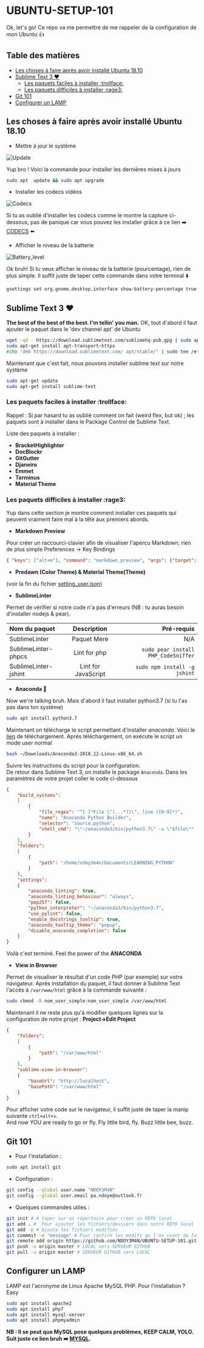 # UBUNTU-SETUP-101
Ok, let's go! Ce répo va me permettre de me rappeler de la configuration de mon Ubuntu :+1:

## Table des matières

<!-- MarkdownTOC -->

- [Les choses à faire après avoir installé Ubuntu 18.10](#les-choses-à-faire-après-avoir-installé-ubuntu-1810)
- [Sublime Text 3 :heart:](#sublime-text-3-heart)
    - [Les paquets faciles à installer :trollface:](#les-paquets-faciles-à-installer-trollface)
    - [Les paquets difficiles à installer :rage3:](#les-paquets-difficiles-à-installer-rage3)
- [Git 101](#git-101)
- [Configurer un LAMP](#configurer-un-lamp)

<!-- /MarkdownTOC -->

## Les choses à faire après avoir installé Ubuntu 18.10

- Mettre à jour le système

![Update][Update_img]

Yup bro ! Voici la commande pour installer les dernières mises à jours
```bash
sudo apt  update && sudo apt upgrade
```
- Installer les codecs vidéos

![Codecs][Codecs_img]

Si tu as oublié d'installer les codecs comme le montre la capture ci-dessous, pas de panique car vous pouvez les installer grâce à ce lien :arrow_right: [CODECS](apt://ubuntu-restricted-extras) :arrow_left:
- Afficher le niveau de la batterie

![Battery_level][Battery_img]

Ok bruh! Si tu veux afficher le niveau de la batterie (pourcentage), rien de plus simple. Il suffit juste de taper cette commande dans votre terminal :arrow_down:
```bash
gsettings set org.gnome.desktop.interface show-battery-percentage true
```

## Sublime Text 3 :heart:

__The best of the best of the best. I'm tellin' you man.__
OK, tout d'abord il faut ajouter le paquet dans le 'dev channel apt' de Ubuntu
```bash
wget -qO - https://download.sublimetext.com/sublimehq-pub.gpg | sudo apt-key add -
sudo apt-get install apt-transport-https
echo "deb https://download.sublimetext.com/ apt/stable/" | sudo tee /etc/apt/sources.list.d/sublime-text.list
```
Maintenant que c'est fait, nous pouvons installer sublime text sur notre système
```bash
sudo apt-get update
sudo apt-get install sublime-text
```

### Les paquets faciles à installer :trollface:

Rappel : Si par hasard tu as oublié comment on fait (weird flex, but ok) ; les paquets sont à installer dans le Package Control de Sublime Text. 

Liste des paquets à installer :
- __BracketHighlighter__
- __DocBlockr__
- __GitGutter__
- __Djaneiro__
- __Emmet__
- __Terminus__
- __Material Theme__

### Les paquets difficiles à installer :rage3:

Yup dans cette section je montre comment installer ces paquets qui peuvent vraiment faire mal à la tête aux premiers abords.

- __Markdown Preview__

Pour créer un raccourci-clavier afin de visualiser l'apercu Markdown, rien de plus simple
Preferences -> Key Bindings
```json
{ "keys": ["alt+m"], "command": "markdown_preview", "args": {"target": "browser", "parser":"markdown"} }
```
- __Predawn (Color Theme) & Material Theme(Theme)__

(voir la fin du fichier [setting_user.json](setting_user.json))

- __SublimeLinter__

Permet de vérifier si notre code n'a pas d'erreurs (NB : tu auras besoin d'installer nodejs & pear).  

| Nom du paquet | Description | Pré-requis |
|    :---       |   :---:     |   ---:     |
| SublimeLinter  | Paquet Mère | N/A |
| SublimeLinter-phpcs | Lint for php | ```sudo pear install PHP_CodeSniffer``` |
| SublimeLinter-jshint | Lint for JavaScript | ```sudo npm install -g jshint``` |

- __Anaconda :snake:__

Now we're talking bruh. Mais d'abord il faut installer python3.7 (si tu l'as pas dans ton système)  
```bash
sudo apt install python3.7
```
Maintenant on télécharge le script permettant d'installer _anaconda_. Voici le [lien](https://repo.anaconda.com/archive/Anaconda3-2018.12-Linux-x86_64.sh) de téléchargement. Après téléchargement, on exécute le script un mode user normal

```bash
bash ~/Downloads/Anaconda3-2018.12-Linux-x86_64.sh
```
Suivre les instructions du script pour la configuration.  
De retour dans Sublime Text 3, on installe le package ```Anaconda```. Dans les paramètres de votre projet coller le code ci-dessous
```json
{
    "build_systems":
    [
        {
            "file_regex": "^[ ]*File \"(...*?)\", line ([0-9]*)",
            "name": "Anaconda Python Builder",
            "selector": "source.python",
            "shell_cmd": "\"~/anaconda3/bin/python3.7\" -u \"$file\""
        }
    ],
    "folders":
    [
        {
            "path": "/home/ndoy3m4n/Documents/LEARNING_PYTHON"
        }
    ],
    "settings":
    {
        "anaconda_linting": true,
        "anaconda_linting_behaviour": "always",
        "pep257": false,
        "python_interpreter": "~/anaconda3/bin/python3.7",
        "use_pylint": false,
        "enable_docstrings_tooltip": true,
        "anaconda_tooltip_theme": "popup",
        "disable_anaconda_completion": false
    }
}
```
Voilà c'est terminé. Feel the power of the __ANACONDA__

- __View in Browser__

Permet de visualiser le résultat d'un code PHP (par exemple) sur votre navigateur. Après installation du paquet, il faut donner à Sublime Text l'accès à ```/var/www/html``` grâce à la commande suivante :
```bash
sudo chmod -R nom_user_simple:nom_user_simple /var/www/html
```
Maintenant il ne reste plus qu'à modifier quelques lignes sur la configuration de notre projet : __Project->Edit Project__
```json
{
    "folders":
    [
        {
            "path": "/var/www/html"
        }
    ],
    "sublime-view-in-browser":
    {
        "baseUrl": "http://localhost",
        "basePath": "/var/www/html"
    }
}
```
Pour afficher votre code sur le navigateur, il suffit juste de taper la manip suivante ```ctrl+alt+v```.  
And now YOU are ready to go or fly. Fly little bird, fly. Buzz little bee, buzz.

## Git 101

- Pour l'installation :
```bash
sudo apt install git
```
- Configuration :
```bash
git config --global user.name "NDOY3M4N"
git config --global user.email pa.ndoye@outlook.fr
```
- Quelques commandes utiles :
```bash
git init # A taper sur un répertoire pour créer un REPO local
git add . #  Pour ajouter les fichiers/dossiers dans notre REPO local
git add -p # Ajoute les fichiers modifiés
git commmit -m "message" # Pour confirm les modifs qu l'on vient de faire
git remote add origin https://github.com/NDOY3M4N/UBUNTU-SETUP-101.git # Connexion à un REPO distant
git push -u origin master # LOCAL vers SERVEUR GITHUB
git pull -u origin master # SERVEUR GITHUB vers LOCAL
```

## Configurer un LAMP

LAMP est l'acronyme de Linux Apache MySQL PHP. Pour l'installation ? Easy
```bash
sudo apt install apache2
sudo apt install php7
sudo apt install mysql-server
sudo apt install phpmyadmin
```
__NB : Il se peut que MySQL pose quelques problèmes, KEEP CALM, YOLO. Suit juste ce lien bruh :arrow_right: [MYSQL](https://linuxconfig.org/how-to-reset-root-mysql-password-on-ubuntu-18-04-bionic-beaver-linux).__

[Update_img]: img/install_update.png
[Codecs_img]: img/codecs.png
[Battery_img]: img/battery_info.png

